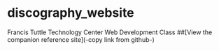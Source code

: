 # discography_website
Francis Tuttle Technology Center
Web Development Class
##[View the companion reference site](-copy link from github-)

